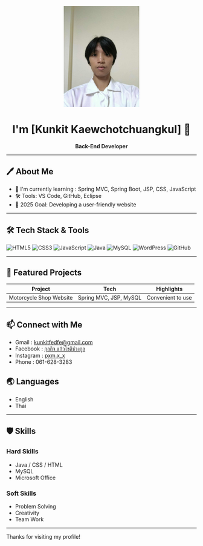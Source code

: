 <p align="center">
  <img src="https://github.com/itsci-mju6504106309/portfolio/blob/main/524801614_577169655361274_2203171571465015507_n.jpg?raw=true" width="200" alt="profile photo"/>
</p>
<h1 align="center"> I'm [Kunkit  Kaewchotchuangkul] 👋</h1>
<p align="center"><b>Back-End Developer</b></p>

---

## 🖊️ About Me

- 🌱 I'm currently learning : Spring MVC, Spring Boot, JSP, CSS, JavaScript
- 🛠 Tools: VS Code, GitHub, Eclipse
- 🎯 2025 Goal: Developing a user-friendly website

---

## 🛠 Tech Stack & Tools

<p align="left">
  <img src="https://cdn.jsdelivr.net/gh/devicons/devicon/icons/html5/html5-original.svg" height="40" alt="HTML5"/>
  <img src="https://cdn.jsdelivr.net/gh/devicons/devicon/icons/css3/css3-original.svg" height="40" alt="CSS3"/>
  <img src="https://cdn.jsdelivr.net/gh/devicons/devicon/icons/javascript/javascript-original.svg" height="40" alt="JavaScript"/>
  <img src="https://cdn.jsdelivr.net/gh/devicons/devicon/icons/java/java-original.svg" height="40" alt="Java"/>
  <img src="https://cdn.jsdelivr.net/gh/devicons/devicon/icons/mysql/mysql-original.svg" height="40" alt="MySQL"/>
  <img src="https://cdn.jsdelivr.net/gh/devicons/devicon/icons/wordpress/wordpress-original.svg" height="40" alt="WordPress"/>
  <img src="https://cdn.jsdelivr.net/gh/devicons/devicon/icons/github/github-original.svg" height="40" alt="GitHub"/>
</p>

---

## 🚀 Featured Projects

| Project                | Tech                   | Highlights           |
|------------------------|-----------------------|----------------------|
| Motorcycle Shop Website| Spring MVC, JSP, MySQL| Convenient to use    |

---

## 📫 Connect with Me

- Gmail : kunkitfedfe@gmail.com
- Facebook : [กุลกิจ แก้วโชติช่วงกูล](https://www.facebook.com/kul.kic.k.w.choti.chwng.kul)
- Instagram : [pxm.x_x](https://www.instagram.com/pxm.x_x/)
- Phone : 061-628-3283


## 🌏 Languages

- English
- Thai

---

## 🛡️ Skills

### Hard Skills
- Java / CSS / HTML
- MySQL
- Microsoft Office

### Soft Skills
- Problem Solving
- Creativity
- Team Work

---
Thanks for visiting my profile!  

